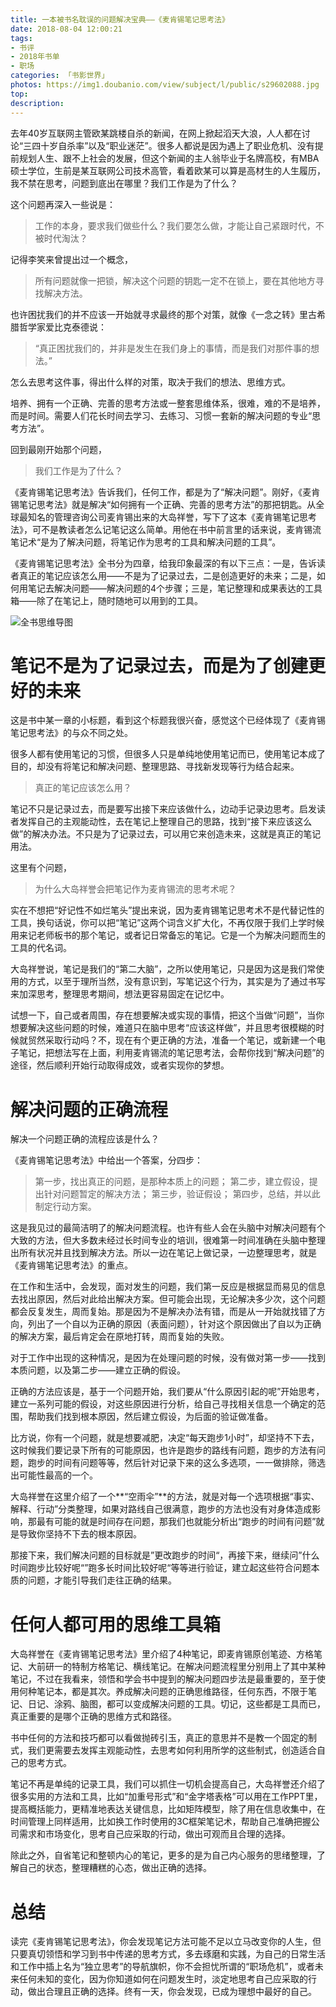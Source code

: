 ```yaml
---
title: 一本被书名耽误的问题解决宝典——《麦肯锡笔记思考法》
date: 2018-08-04 12:00:21
tags:
- 书评
- 2018年书单
- 职场
categories: 「书影世界」
photos: https://img1.doubanio.com/view/subject/l/public/s29602088.jpg
top:
description: 
---
```


去年40岁互联网主管欧某跳楼自杀的新闻，在网上掀起滔天大浪，人人都在讨论“三四十岁自杀率”以及“职业迷茫”。很多人都说是因为遇上了职业危机、没有提前规划人生、跟不上社会的发展，但这个新闻的主人翁毕业于名牌高校，有MBA硕士学位，生前是某互联网公司技术高管，看着欧某可以算是高材生的人生履历，我不禁在思考，问题到底出在哪里？我们工作是为了什么？

这个问题再深入一些说是：

>工作的本身，要求我们做些什么？我们要怎么做，才能让自己紧跟时代，不被时代淘汰？

记得李笑来曾提出过一个概念，

>所有问题就像一把锁，解决这个问题的钥匙一定不在锁上，要在其他地方寻找解决方法。

也许困扰我们的并不应该一开始就寻求最终的那个对策，就像《一念之转》里古希腊哲学家爱比克泰德说：

>“真正困扰我们的，并非是发生在我们身上的事情，而是我们对那件事的想法。”

怎么去思考这件事，得出什么样的对策，取决于我们的想法、思维方式。

培养、拥有一个正确、完善的思考方法或一整套思维体系，很难，难的不是培养，而是时间。需要人们花长时间去学习、去练习、习惯一套新的解决问题的专业“思考方法”。

回到最刚开始那个问题，

>我们工作是为了什么？

《麦肯锡笔记思考法》告诉我们，任何工作，都是为了“解决问题”。刚好，《麦肯锡笔记思考法》就是解决“如何拥有一个正确、完善的思考方法”的那把钥匙。从全球最知名的管理咨询公司麦肯锡出来的大岛祥誉，写下了这本《麦肯锡笔记思考法》，可不是教读者怎么记笔记这么简单。用他在书中前言里的话来说，麦肯锡流笔记术“是为了解决问题，将笔记作为思考的工具和解决问题的工具”。

《麦肯锡笔记思考法》全书分为四章，给我印象最深的有以下三点：一是，告诉读者真正的笔记应该怎么用——不是为了记录过去，二是创造更好的未来；二是，如何用笔记去解决问题——解决问题的4个步骤；三是，笔记整理和成果表达的工具箱——除了在笔记上，随时随地可以用到的工具。

![全书思维导图](mindmap.png)

# 笔记不是为了记录过去，而是为了创建更好的未来

这是书中某一章的小标题，看到这个标题我很兴奋，感觉这个已经体现了《麦肯锡笔记思考法》的与众不同之处。

很多人都有使用笔记的习惯，但很多人只是单纯地使用笔记而已，使用笔记本成了目的，却没有将笔记和解决问题、整理思路、寻找新发现等行为结合起来。

>真正的笔记应该怎么用？

笔记不只是记录过去，而是要写出接下来应该做什么，边动手记录边思考。启发读者发挥自己的主观能动性，去在笔记上整理自己的思路，找到“接下来应该这么做”的解决办法。不只是为了记录过去，可以用它来创造未来，这就是真正的笔记用法。

这里有个问题，

>为什么大岛祥誉会把笔记作为麦肯锡流的思考术呢？

实在不想把“好记性不如烂笔头”提出来说，因为麦肯锡笔记思考术不是代替记性的工具，换句话说，你可以把“笔记”这两个词含义扩大化，不再仅限于我们上学时候用来记老师板书的那个笔记，或者记日常备忘的笔记。它是一个为解决问题而生的工具的代名词。

大岛祥誉说，笔记是我们的“第二大脑”，之所以使用笔记，只是因为这是我们常使用的方式，以至于理所当然，没有意识到，写笔记这个行为，其实是为了通过书写来加深思考，整理思考期间，想法更容易固定在记忆中。

试想一下，自己或者周围，存在想要解决或实现的事情，把这个当做“问题”，当你想要解决这些问题的时候，难道只在脑中思考“应该这样做”，并且思考很模糊的时候就贸然采取行动吗？不，现在有个更正确的方法，准备一个笔记，或新建一个电子笔记，把想法写在上面，利用麦肯锡流的笔记思考法，会帮你找到“解决问题”的途径，然后顺利开始行动取得成效，或者实现你的梦想。

# 解决问题的正确流程

解决一个问题正确的流程应该是什么？

《麦肯锡笔记思考法》中给出一个答案，分四步：

>第一步，找出真正的问题，是那种本质上的问题；
第二步，建立假设，提出针对问题暂定的解决方法；
第三步，验证假设；
第四步，总结，并以此制定行动方案。

这是我见过的最简洁明了的解决问题流程。也许有些人会在头脑中对解决问题有个大致的方法，但大多数未经过长时间专业的培训，很难第一时间准确在头脑中整理出所有状况并且找到解决方法。所以一边在笔记上做记录，一边整理思考，就是《麦肯锡笔记思考法》的重点。

在工作和生活中，会发现，面对发生的问题，我们第一反应是根据显而易见的信息去找出原因，然后对此给出解决方案。但可能会出现，无论解决多少次，这个问题都会反复发生，周而复始。那是因为不是解决办法有错，而是从一开始就找错了方向，列出了一个自以为正确的原因（表面问题），针对这个原因做出了自以为正确的解决方案，最后肯定会在原地打转，周而复始的失败。

对于工作中出现的这种情况，是因为在处理问题的时候，没有做对第一步——找到本质问题，以及第二步——建立正确的假设。

正确的方法应该是，基于一个问题开始，我们要从“什么原因引起的呢”开始思考，建立一系列可能的假设，对这些原因进行分析，给自己寻找相关信息一个确定的范围，帮助我们找到根本原因，然后建立假设，为后面的验证做准备。

比方说，你有一个问题，就是想要减肥，决定“每天跑步1小时”，却坚持不下去，这时候我们要记录下所有的可能原因，也许是跑步的路线有问题，跑步的方法有问题，跑步的时间有问题等等，然后针对记录下来的这么多选项，一一做排除，筛选出可能性最高的一个。

大岛祥誉在这里介绍了一个**“空雨伞”**的方法，就是对每一个选项根据“事实、解释、行动”分类整理，如果对路线自己很满意，跑步的方法也没有对身体造成影响，那最有可能的就是时间存在问题，那我们也就能分析出“跑步的时间有问题”就是导致你坚持不下去的根本原因。

那接下来，我们解决问题的目标就是”更改跑步的时间“，再接下来，继续问”什么时间跑步比较好呢“”跑多长时间比较好呢“等等进行验证，建立起这些符合问题本质的问题，才能引导我们走往正确的结果。

# 任何人都可用的思维工具箱

大岛祥誉在《麦肯锡笔记思考法》里介绍了4种笔记，即麦肯锡原创笔迹、方格笔记、大前研一的特制方格笔记、横线笔记。在解决问题流程里分别用上了其中某种笔记，不过在我看来，领悟和学会书中提到的解决问题四步法是最重要的，至于使用何种笔记本，都是其次。养成解决问题的正确思维路径，任何东西，不限于笔记、日记、涂鸦、脑图，都可以变成解决问题的工具。切记，这些都是工具而已，真正重要的是哪个正确的思维方式和路径。

书中任何的方法和技巧都可以看做抛砖引玉，真正的意思并不是教一个固定的制式，我们更需要去发挥主观能动性，去思考如何利用所学的这些制式，创造适合自己的思考方式。

笔记不再是单纯的记录工具，我们可以抓住一切机会提高自己，大岛祥誉还介绍了很多实用的方法和工具，比如“加重号形式”和“金字塔表格”可以用在工作PPT里，提高概括能力，更精准地表达关键信息，比如矩阵模型，除了用在信息收集中，在时间管理上同样适用，比如换工作时使用的3C框架笔记术，帮助自己准确把握公司需求和市场变化，思考自己应采取的行动，做出可观而且合理的选择。

除此之外，自省笔记和整顿内心的笔记，更多的是为自己内心服务的思绪整理，了解自己的状态，整理糟糕的心态，做出正确的选择。

# 总结
读完《麦肯锡笔记思考法》，你会发现笔记方法可能不足以立马改变你的人生，但只要真切领悟和学习到书中传递的思考方式，多去琢磨和实践，为自己的日常生活和工作中插上名为“独立思考”的导航旗帜，你不会担忧所谓的“职场危机”，或者未来任何未知的变化，因为你知道如何在问题发生时，淡定地思考自己应采取的行动，做出合理且正确的选择。终有一天，你会发现，已成为理想中最好的自己。


